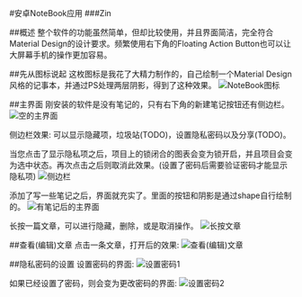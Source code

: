 #安卓NoteBook应用
###Zin

##概述
整个软件的功能虽然简单，但却比较使用，并且界面简洁，完全符合Material Design的设计要求。频繁使用右下角的Floating Action Button也可以让大屏幕手机的操作更加容易。

##先从图标说起
这枚图标是我花了大精力制作的，自己绘制一个Material Design风格的记事本，并通过PS处理两层阴影，得到了这种效果。
![NoteBook图标](http://i.imgur.com/4pTN4i9.png)

##主界面
刚安装的软件是没有笔记的，只有右下角的新建笔记按钮还有侧边栏。
![空的主界面](http://i.imgur.com/XzYXAo4.png)

侧边栏效果:
可以显示隐藏项，垃圾站(TODO)，设置隐私密码以及分享(TODO)。

当您点击了显示隐私项之后，项目上的锁闭合的图表会变为锁开启，并且项目会变为选中状态。再次点击之后则取消此效果。(设置了密码后需要验证密码才能显示隐私项)
![侧边栏](http://i.imgur.com/5tOuRuq.png)

添加了写一些笔记之后，界面就充实了。里面的按钮和阴影是通过shape自行绘制的。
![有笔记后的主界面](http://i.imgur.com/ydXlqYj.png)

长按一篇文章，可以进行隐藏，删除，或是取消操作。
![长按文章](http://i.imgur.com/t51T98G.png)

##查看(编辑)文章
点击一条文章，打开后的效果:
![查看(编辑)文章](http://i.imgur.com/7SbyJ0E.png)

##隐私密码的设置
设置密码的界面:
![设置密码1](http://i.imgur.com/Tk2Kn73.png)

如果已经设置了密码，则会变为更改密码的界面:
![设置密码2](http://i.imgur.com/rPCqzTG.png)